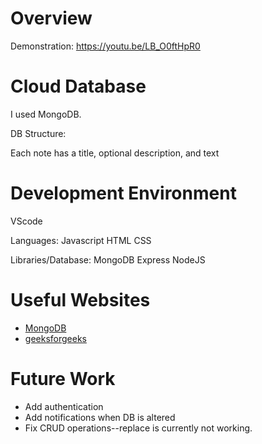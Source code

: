 # Overview

Demonstration: https://youtu.be/LB_O0ftHpR0

# Cloud Database

I used MongoDB.

DB Structure: 

Each note has a title, optional description, and text

# Development Environment

VScode

Languages: 
Javascript
HTML
CSS

Libraries/Database:
MongoDB
Express
NodeJS

# Useful Websites

* [MongoDB](https://www.mongodb.com/mern-stack)
* [geeksforgeeks](https://www.geeksforgeeks.org/mern-stack/)

# Future Work

* Add authentication
* Add notifications when DB is altered
* Fix CRUD operations--replace is currently not working.
